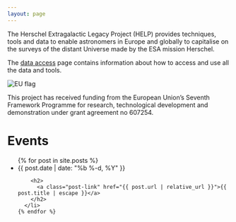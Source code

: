 ```yaml
---
layout: page
---
```


The Herschel Extragalactic Legacy Project (HELP) provides techniques, tools and data to enable astronomers in Europe and globally to capitalise on the surveys of the distant Universe made by the ESA mission Herschel.

The [data access](http://herschel.sussex.ac.uk/data_access/) page contains information about how to access and use all the data and tools.

![EU flag]({{site-url}}/assets/images/flag_yellow_low.jpg?w=300&h=200)

This project has received funding from the European Union’s Seventh Framework
Programme for research, technological development and demonstration under grant
agreement no 607254.



<div class="home">

  <h1 class="page-heading">Events</h1>

  <ul class="post-list">
    {% for post in site.posts %}
      <li>
        <span class="post-meta">{{ post.date | date: "%b %-d, %Y" }}</span>

        <h2>
          <a class="post-link" href="{{ post.url | relative_url }}">{{ post.title | escape }}</a>
        </h2>
      </li>
    {% endfor %}
  </ul>


</div>
